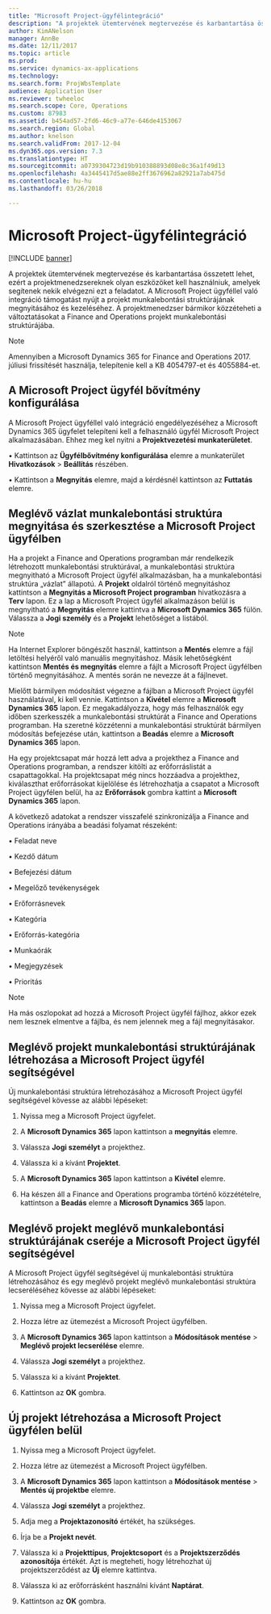 ```yaml
---
title: "Microsoft Project-ügyfélintegráció"
description: "A projektek ütemtervének megtervezése és karbantartása összetett lehet, ezért a projektmenedzsereknek olyan eszközöket kell használniuk, amelyek segítenek nekik elvégezni ezt a feladatot. A Microsoft Project ügyféllel való integráció támogatást nyújt a projekt munkalebontási struktúrájának megnyitásához és kezeléséhez."
author: KimANelson
manager: AnnBe
ms.date: 12/11/2017
ms.topic: article
ms.prod: 
ms.service: dynamics-ax-applications
ms.technology: 
ms.search.form: ProjWbsTemplate
audience: Application User
ms.reviewer: twheeloc
ms.search.scope: Core, Operations
ms.custom: 87983
ms.assetid: b454ad57-2fd6-46c9-a77e-646de4153067
ms.search.region: Global
ms.author: knelson
ms.search.validFrom: 2017-12-04
ms.dyn365.ops.version: 7.3
ms.translationtype: HT
ms.sourcegitcommit: a0739304723d19b910388893d08e8c36a1f49d13
ms.openlocfilehash: 4a3445417d5ae88e2ff3676962a82921a7ab475d
ms.contentlocale: hu-hu
ms.lasthandoff: 03/26/2018

---
```


# <a name="microsoft-project-client-integration"></a>Microsoft Project-ügyfélintegráció

[!INCLUDE [banner](../includes/banner.md)]

A projektek ütemtervének megtervezése és karbantartása összetett lehet, ezért a projektmenedzsereknek olyan eszközöket kell használniuk, amelyek segítenek nekik elvégezni ezt a feladatot. A Microsoft Project ügyféllel való integráció támogatást nyújt a projekt munkalebontási struktúrájának megnyitásához és kezeléséhez. A projektmenedzser bármikor közzéteheti a változtatásokat a Finance and Operations projekt munkalebontási struktúrájába.

> [!NOTE]
> Amennyiben a Microsoft Dynamics 365 for Finance and Operations 2017. júliusi frissítését használja, telepítenie kell a KB 4054797-et és 4055884-et.

## <a name="configure-the-microsoft-project-client-add-in"></a>A Microsoft Project ügyfél bővítmény konfigurálása
A Microsoft Project ügyféllel való integráció engedélyezéséhez a Microsoft Dynamics 365 ügyfelet telepíteni kell a felhasználó ügyfél Microsoft Project alkalmazásában. Ehhez meg kel nyitni a **Projektvezetési munkaterületet**.

•   Kattintson az **Ügyfélbővítmény konfigurálása** elemre a munkaterület **Hivatkozások** > **Beállítás** részében.

• Kattintson a **Megnyitás** elemre, majd a kérdésnél kattintson az **Futtatás** elemre.

## <a name="open-and-edit-an-existing-draft-work-breakdown-structure-in-microsoft-project-client"></a>Meglévő vázlat munkalebontási struktúra megnyitása és szerkesztése a Microsoft Project ügyfélben
Ha a projekt a Finance and Operations programban már rendelkezik létrehozott munkalebontási struktúrával, a munkalebontási struktúra megnyitható a Microsoft Project ügyfél alkalmazásban, ha a munkalebontási struktúra „vázlat” állapotú. A **Projekt** oldalról történő megnyitáshoz kattintson a **Megnyitás a Microsoft Project programban** hivatkozásra a **Terv** lapon. Ez a lap a Microsoft Project ügyfél alkalmazáson belül is megnyitható a **Megnyitás** elemre kattintva a **Microsoft Dynamics 365** fülön. Válassza a **Jogi személy** és a **Projekt** lehetőséget a listából.

> [!NOTE]
> Ha Internet Explorer böngészőt használ, kattintson a **Mentés** elemre a fájl letöltési helyéről való manuális megnyitáshoz. Másik lehetőségként kattintson **Mentés és megnyitás** elemre a fájlt a Microsoft Project ügyfélben történő megnyitásához. A mentés során ne nevezze át a fájlnevet.

Mielőtt bármilyen módosítást végezne a fájlban a Microsoft Project ügyfél használatával, ki kell vennie. Kattintson a **Kivétel** elemre a **Microsoft Dynamics 365** lapon. Ez megakadályozza, hogy más felhasználók egy időben szerkesszék a munkalebontási struktúrát a Finance and Operations programban. Ha szeretné közzétenni a munkalebontási struktúrát bármilyen módosítás befejezése után, kattintson a **Beadás** elemre a **Microsoft Dynamics 365** lapon.

Ha egy projektcsapat már hozzá lett adva a projekthez a Finance and Operations programban, a rendszer kitölti az erőforráslistát a csapattagokkal. Ha projektcsapat még nincs hozzáadva a projekthez, kiválaszthat erőforrásokat kijelölése és létrehozhatja a csapatot a Microsoft Project ügyfélen belül, ha az **Erőforrások** gombra kattint a **Microsoft Dynamics 365** lapon. 

A következő adatokat a rendszer visszafelé szinkronizálja a Finance and Operations irányába a beadási folyamat részeként:

•   Feladat neve

•   Kezdő dátum

•   Befejezési dátum

•   Megelőző tevékenységek

•   Erőforrásnevek

•   Kategória

•   Erőforrás-kategória

•   Munkaórák

•   Megjegyzések

•   Prioritás

> [!NOTE]
> Ha más oszlopokat ad hozzá a Microsoft Project ügyfél fájlhoz, akkor ezek nem lesznek elmentve a fájlba, és nem jelennek meg a fájl megnyitásakor.

## <a name="create-the-work-breakdown-structure-for-an-existing-project-using-microsoft-project-client"></a>Meglévő projekt munkalebontási struktúrájának létrehozása a Microsoft Project ügyfél segítségével
Új munkalebontási struktúra létrehozásához a Microsoft Project ügyfél segítségével kövesse az alábbi lépéseket:


1.  Nyissa meg a Microsoft Project ügyfelet.

2.  A **Microsoft Dynamics 365** lapon kattintson a **megnyitás** elemre.

3.  Válassza **Jogi személyt** a projekthez.

4.  Válassza ki a kívánt **Projektet**.

5.  A **Microsoft Dynamics 365** lapon kattintson a **Kivétel** elemre.

6.  Ha készen áll a Finance and Operations programba történő közzétételre, kattintson a **Beadás** elemre a **Microsoft Dynamics 365** lapon.

## <a name="replace-the-existing-work-breakdown-structure-for-an-existing-project-using-microsoft-project-client"></a>Meglévő projekt meglévő munkalebontási struktúrájának cseréje a Microsoft Project ügyfél segítségével
A Microsoft Project ügyfél segítségével új munkalebontási struktúra létrehozásához és egy meglévő projekt meglévő munkalebontási struktúra lecseréléséhez kövesse az alábbi lépéseket:

1.  Nyissa meg a Microsoft Project ügyfelet.

2.  Hozza létre az ütemezést a Microsoft Project ügyfélben.

3.  A **Microsoft Dynamics 365** lapon kattintson a **Módosítások mentése** > **Meglévő projekt lecserélése** elemre.

4.  Válassza **Jogi személyt** a projekthez.

5.  Válassza ki a kívánt **Projektet**.

6.  Kattintson az **OK** gombra.

## <a name="create-a-new-project-from-within-microsoft-project-client"></a>Új projekt létrehozása a Microsoft Project ügyfélen belül


1.  Nyissa meg a Microsoft Project ügyfelet.

2.  Hozza létre az ütemezést a Microsoft Project ügyfélben.

3.  A **Microsoft Dynamics 365** lapon kattintson a **Módosítások mentése** > **Mentés új projektbe** elemre.

4.  Válassza **Jogi személyt** a projekthez.

5.  Adja meg a **Projektazonosító** értékét, ha szükséges.

6.  Írja be a **Projekt nevét**.

7.  Válassza ki a **Projekttípus**, **Projektcsoport** és a **Projektszerződés azonosítója** értékét. Azt is megteheti, hogy létrehozhat új projektszerződést az **Új** elemre kattintva.

8.  Válassza ki az erőforrásként használni kívánt **Naptárat**.

11. Kattintson az **OK** gombra.

